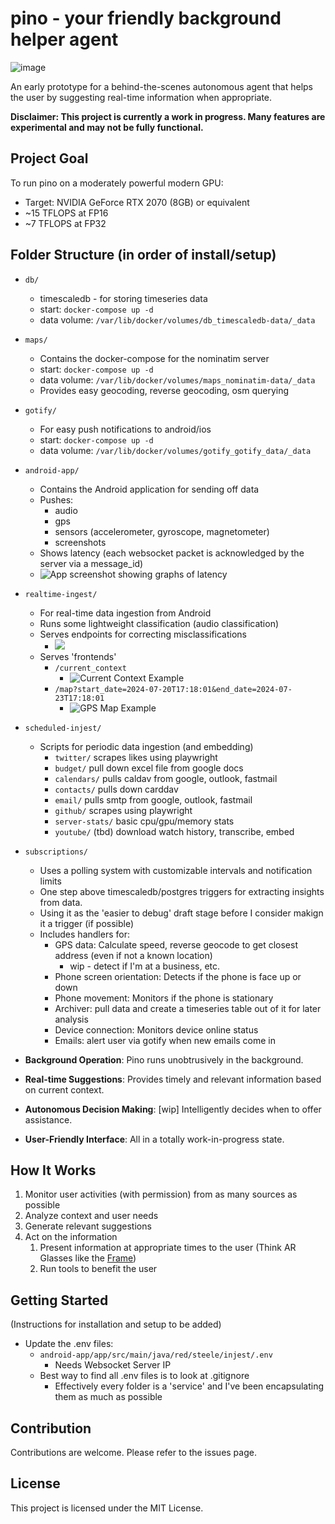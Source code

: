 # pino - your friendly background helper agent
![image](https://github.com/baocin/pino/assets/5463986/686825fe-1422-4693-a1f1-8ca19c9e4be1)

An early prototype for a behind-the-scenes autonomous agent that helps the user by suggesting real-time information when appropriate.

**Disclaimer: This project is currently a work in progress. Many features are experimental and may not be fully functional.**

## Project Goal

To run pino on a moderately powerful modern GPU:
- Target: NVIDIA GeForce RTX 2070 (8GB) or equivalent
- ~15 TFLOPS at FP16
- ~7 TFLOPS at FP32

## Folder Structure (in order of install/setup)
- `db/`
  - timescaledb - for storing timeseries data
  - start: `docker-compose up -d`
  - data volume: `/var/lib/docker/volumes/db_timescaledb-data/_data`

- `maps/`
  - Contains the docker-compose for the nominatim server
  - start: `docker-compose up -d`
  - data volume: `/var/lib/docker/volumes/maps_nominatim-data/_data`
  - Provides easy geocoding, reverse geocoding, osm querying

- `gotify/`
  - For easy push notifications to android/ios
  - start: `docker-compose up -d`
  - data volume: `/var/lib/docker/volumes/gotify_gotify_data/_data`

- `android-app/`
  - Contains the Android application for sending off data
  - Pushes:
    - audio
    - gps
    - sensors (accelerometer, gyroscope, magnetometer)
    - screenshots
  - Shows latency (each websocket packet is acknowledged by the server via a message_id)
  - ![App screenshot showing graphs of latency](./readme_assets/app.png)

- `realtime-ingest/`
  - For real-time data ingestion from Android
  - Runs some lightweight classification (audio classification)
  - Serves endpoints for correcting misclassifications
    - ![](./readme_assets/label_detection.png)
  - Serves 'frontends'
    - `/current_context`
      - ![Current Context Example](./readme_assets/current-context.png)
    - `/map?start_date=2024-07-20T17:18:01&end_date=2024-07-23T17:18:01`
      - ![GPS Map Example](./readme_assets/gps-map.png) 

- `scheduled-injest/`
  - Scripts for periodic data ingestion (and embedding)
    - `twitter/`   scrapes likes using playwright
    - `budget/`    pull down excel file from google docs
    - `calendars/` pulls caldav from google, outlook, fastmail
    - `contacts/`  pulls down carddav
    - `email/`     pulls smtp from google, outlook, fastmail
    - `github/`    scrapes using playwright
    - `server-stats/` basic cpu/gpu/memory stats
    - `youtube/`  (tbd) download watch history, transcribe, embed

- `subscriptions/`
  - Uses a polling system with customizable intervals and notification limits
  - One step above timescaledb/postgres triggers for extracting insights from data.
  - Using it as the 'easier to debug' draft stage before I consider makign it a trigger (if possible)
  - Includes handlers for:
    - GPS data: Calculate speed, reverse geocode to get closest address (even if not a known location)
      - wip - detect if I'm at a business, etc.
    - Phone screen orientation: Detects if the phone is face up or down
    - Phone movement: Monitors if the phone is stationary
    - Archiver: pull data and create a timeseries table out of it for later analysis
    - Device connection: Monitors device online status
    - Emails: alert user via gotify when new emails come in

- **Background Operation**: Pino runs unobtrusively in the background.
- **Real-time Suggestions**: Provides timely and relevant information based on current context.
- **Autonomous Decision Making**: [wip] Intelligently decides when to offer assistance.
- **User-Friendly Interface**: All in a totally work-in-progress state.

## How It Works

1. Monitor user activities (with permission) from as many sources as possible
2. Analyze context and user needs
3. Generate relevant suggestions
4. Act on the information
   1. Present information at appropriate times to the user (Think AR Glasses like the [Frame](https://brilliant.xyz/products/frame))
   2. Run tools to benefit the user

## Getting Started

(Instructions for installation and setup to be added)

- Update the .env files:
  - `android-app/app/src/main/java/red/steele/injest/.env`
    - Needs Websocket Server IP
  - Best way to find all .env files is to look at .gitignore
    - Effectively every folder is a 'service' and I've been encapsulating them as much as possible

## Contribution

Contributions are welcome. Please refer to the issues page.

## License

This project is licensed under the MIT License. 
